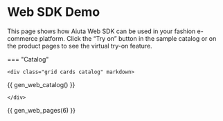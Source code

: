 # Web SDK Demo

This page shows how Aiuta Web SDK can be used in your fashion e-commerce platform. Click the “Try on” button in the sample catalog or on the product pages to see the virtual try-on feature.

<script src="https://static.aiuta.com/sdk/v0/index.umd.js"></script>

<script>
    let aiuta = null;

    function initWebSdk() {
        aiuta = new Aiuta({
            auth: {
                subscriptionId: "{{ aiuta.demo.subscription_id }}",
                getJwt: async (params) => {
                    console.log('getJwt() called with params:', params);
                    const response = await fetch("{{ aiuta.demo.get_jwt_url }}", {
                        method: 'POST',
                        headers: {
                            'Content-Type': 'application/json',
                        },
                        body: JSON.stringify(params)
                    });
                    const data = await response.json();
                    const token = data.token;
                    console.log('JWT resolved');
                    return token;
                }
            },
            userInterface: {
                customCssUrl: "https://docs.aiuta.com/stylesheets/web-sdk.css"
            },
            analytics: {
                handler: {
                    onAnalyticsEvent: (event) => {
                        console.log('Aiuta Analytics Event:', event);
                    }
                }
            }
        });

        console.log('Aiuta SDK initialized');
    }

    function startTryOn(productId) {
        if (!aiuta)  {
            initWebSdk();
        }
        
        console.log(`Starting try-on for product ID: ${productId}`);
        aiuta.startGeneration(productId);
    }

    window.onload = () => {
        initWebSdk();
    };
</script>

=== "Catalog"

    <div class="grid cards catalog" markdown>

{{ gen_web_catalog() }}

    </div>

{{ gen_web_pages(6) }}

